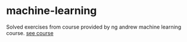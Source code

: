 # machine-learning <br>
Solved exercises from course provided by ng andrew machine learning course. <a href = "https://www.coursera.org/learn/machine-learning"> see course </a> <br>

